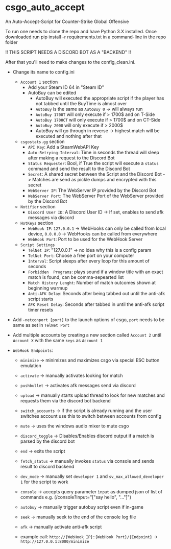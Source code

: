 # csgo_auto_accept
An Auto-Accept-Script for Counter-Strike Global Offensive

To run one needs to clone the repo and have Python 3.X installed.
Once downloaded run pip install -r requirements.txt in a command-line in the repo folder

!! THIS SCRIPT NEEDS A DISCORD BOT AS A "BACKEND" !!

After that you'll need to make changes to the config_clean.ini.
- Change its name to config.ini
	- `Account 1` section
		- Add your Steam ID 64 in "Steam ID"
		- AutoBuy can be edited
			- AutoBuy will executed the appropriate script if the player has not tabbed until the BuyTime is almost over
			- `AutoBuy` is the same as `AutoBuy 0` -> will always run
			- `AutoBuy 1700T` will only execute if > 1700$ and on T-Side
			- `AutoBuy 1700CT` will only execute if > 1700$ and on CT-Side
			- `AutoBuy 2000` will only execute if > 2000$
			- AutoBuy will go through in reverse -> highest match will be executed and nothing after that
	- `csgostats.gg` section
		- `API Key`: Add a SteamWebAPI Key
		- `Auto-Retrying-Interval`: Time in seconds the thread will sleep after making a request to the Discord Bot
		- `Status Requester`: Bool, if True the script will execute a `status` command and send the result to the Discord Bot
		- `Secret`: A shared secret between the Script and the Discord Bot -> Matches are send as pickle dumps and encrypted with this secret
		- `WebServer IP`: The WebServer IP provided by the Discord Bot
		- `WebServer Port`: The WebServer Port of the WebServer provided by the Discord Bot
	- `Notifier` section
		- `Discord User ID`: A Discord User ID -> If set, enables to send afk messages via discord
	- `HotKeys` section
		- `WebHook IP`: `127.0.0.1` -> WebHooks can only be called from local device, `0.0.0.0` -> WebHooks can be called from everywhere
		- `WebHook Port`: Port to be used for the WebHook Server
	- `Script Settings`
		- `TelNet IP`: "127.0.0.1" -> no idea why this is a config param
		- `TelNet Port`: Choose a free port on your computer
		- `Interval`: Script sleeps after every loop for this amount of seconds
		- `Forbidden  Programs`: plays sound if a window title with an exact match is found, can be comma-sepearted list
		- `Match History Lenght`: Number of match outcomes shown at beginning warmup
		- `Anti-AFK Delay`: Seconds after being tabbed out until the anti-afk script starts
		- `AFK Reset Delay`: Seconds after tabbed in until the anti-afk script timer resets
- Add `-netconport [port]` to the launch options of csgo, `port` needs to be same as set in `TelNet Port`
- Add multiple accounts by creating a new section called `Account 2` until `Account X` with the same `keys` as `Account 1`

- `WebHook Endpoints`:
	- `minimize` -> minimizes and maximizes csgo via special ESC button emulation
	- `activate` -> manually activates looking for match
	- `pushbullet` -> activates afk messages send via discord
	- `upload` -> manually starts upload thread to look for new matches and requests them via the discord bot backend
	- `switch_accounts` -> if the script is already running and the user switches account use this to switch between accounts from config
	- `mute` -> uses the windows audio mixer to mute csgo
	- `discord_toggle` -> Disables/Enables discord output if a match is parsed by the discord bot
	- `end` -> exits the script
	- `fetch_status` -> manually invokes `status` via console and sends result to discord backend
	- `dev_mode` -> manually set `developer 1` and `sv_max_allowed_developer 1` for the script to work 
	- `console` -> accepts query parameter `ìnput` as dumped json of list of commands e.g. (/console?input="["say hello", "..."]")
	- `autobuy` -> manually trigger autobuy script even if in-game
	- `seek` -> manually seek to the end of the console log file
	- `afk` -> manually activate anti-afk script
	
	- example call: `http://{WebHook IP}:{WebHook Port}/{Endpoint}` -> `http://127.0.0.1:8000/minimize`
